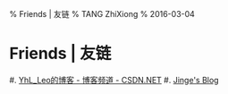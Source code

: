 % Friends | 友链
% TANG ZhiXiong
% 2016-03-04

Friends | 友链
==============

#. [YhL_Leo的博客 - 博客频道 - CSDN.NET](http://blog.csdn.net/yhl_leo)
#. [Jinge's Blog](http://www.tujinge.com/)
